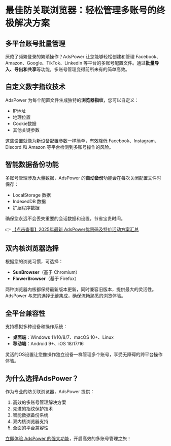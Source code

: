 # 最佳防关联浏览器：轻松管理多账号的终极解决方案

## 多平台账号批量管理

厌倦了频繁登录的繁琐操作？AdsPower 让您能够轻松创建和管理 Facebook、Amazon、Google、TikTok、LinkedIn 等平台的多账号配置文件。通过**批量导入、导出和共享**等功能，多账号管理变得前所未有的简单高效。

## 自定义数字指纹技术

AdsPower 为每个配置文件生成独特的**浏览器指纹**，您可以自定义：
- IP地址
- 地理位置
- Cookie数据
- 其他关键参数

这些设置就像为新设备配置参数一样简单，有效降低 Facebook、Instagram、Discord 和 Amazon 等平台检测到多账号操作的风险。

## 智能数据备份功能

多账号管理涉及大量数据，AdsPower 的**自动备份**功能会在每次关闭配置文件时保存：
- LocalStorage 数据
- IndexedDB 数据
- 扩展程序数据

确保您永远不会丢失重要的会话数据和设置，节省宝贵时间。

👉 [【点击查看】2025年最新 AdsPower优惠码及特价活动方案汇总](https://bit.ly/adspower_free)

## 双内核浏览器选择

根据您的浏览习惯，可选择：
- **SunBrowser**（基于 Chromium）
- **FlowerBrowser**（基于 Firefox）

两种浏览器内核都保持最新版本更新，同时兼容旧版本，提供最大的灵活性。AdsPower 与您的选择无缝集成，确保流畅熟悉的浏览体验。

## 全平台兼容性

支持模拟多种设备和操作系统：
- **桌面端**：Windows 11/10/8/7、macOS 10+、Linux
- **移动端**：Android 9+、iOS 18/17/16

灵活的OS设置让您像操作独立设备一样管理多个账号，享受无障碍的跨平台操作体验。

## 为什么选择AdsPower？

作为专业的防关联浏览器，AdsPower 提供：
1. 高效的多账号管理解决方案
2. 先进的指纹保护技术
3. 智能数据备份系统
4. 双内核浏览器支持
5. 全面的平台兼容性

[立即体验 AdsPower 的强大功能](https://bit.ly/adspower_free)，开启高效的多账号管理之旅！